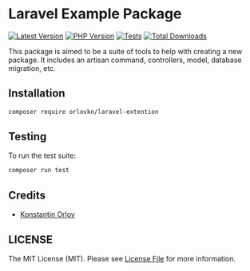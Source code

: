 # Laravel Example Package

<!-- BADGES_START -->
[![Latest Version][badge-release]][packagist]
[![PHP Version][badge-php]][php]
[![Tests][badge-tests]][tests]
[![Total Downloads][badge-downloads]][downloads]

[badge-tests]: https://github.com/orlovkn/laravel-extention/actions/workflows/test.yml/badge.svg
[badge-release]: https://img.shields.io/packagist/v/juststeveking/laravel-data-object-tools.svg?style=flat-square&label=release
[badge-php]: https://img.shields.io/packagist/php-v/juststeveking/laravel-data-object-tools.svg?style=flat-square
[badge-downloads]: https://img.shields.io/packagist/dt/orlovkn/laravel-extention.svg?style=flat-square&colorB=mediumvioletred

[packagist]: https://packagist.org/packages/orlovkn/laravel-extention
[php]: https://php.net
[downloads]: https://packagist.org/packages/orlovkn/laravel-extention
[tests]: https://github.com/orlovkn/laravel-extention/actions/workflows/test.yml
<!-- BADGES_END -->

This package is aimed to be a suite of tools to help with creating a new package.
It includes an artisan command, controllers, model, database migration, etc.

## Installation

```bash
composer require orlovkn/laravel-extention
```

## Testing

To run the test suite:

```bash
composer run test
```

## Credits

- [Konstantin Orlov](https://github.com/orlovkn)

## LICENSE

The MIT License (MIT). Please see [License File](./LICENSE) for more information.
